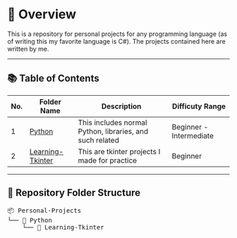 # 🧭 Overview

This is a repository for personal projects for any programming language (as of writing this my favorite language is C#). The projects contained here are written by me.

---

## 📚 Table of Contents
| No. | Folder Name | Description | Difficuty Range |
|-----|--------------|------------|-----------------|
| 1 | [Python](./Python) | This includes normal Python, libraries, and such related | Beginner - Intermediate |
| 2 | [Learning-Tkinter](https://github.com/Akane625/Personal-Projects/tree/main/Python/Learning-Tkinter) | This are tkinter projects I made for practice | Beginner |

---

## 📁 Repository Folder Structure
<pre>
📦 Personal-Projects
└── 📂 Python
    └── 📂 Learning-Tkinter
</pre>
